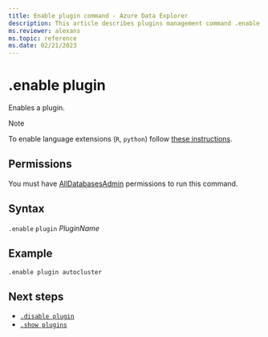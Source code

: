 ```yaml
---
title: Enable plugin command - Azure Data Explorer
description: This article describes plugins management command .enable plugin in Azure Data Explorer.
ms.reviewer: alexans
ms.topic: reference
ms.date: 02/21/2023
---
```

# .enable plugin

Enables a plugin.

> [!NOTE]
> To enable language extensions (`R`, `python`) follow [these instructions](../../language-extensions.md#enable-language-extensions-on-your-cluster).

## Permissions

You must have [AllDatabasesAdmin](access-control/role-based-access-control.md) permissions to run this command.

## Syntax

`.enable` `plugin` *PluginName*

## Example

<!-- csl -->
```kusto
.enable plugin autocluster
``` 

## Next steps

* [`.disable plugin`](disable-plugin.md)
* [`.show plugins`](show-plugins.md)

